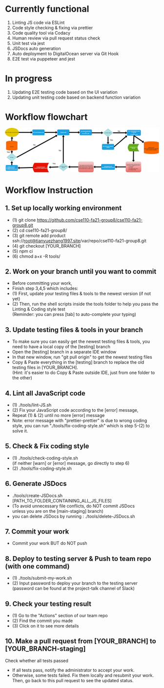 # Currently functional
1. Linting JS code via ESLint
2. Code style checking & fixing via prettier 
3. Code quality tool via Codacy
4. Human review via pull request status check
5. Unit test via jest
6. JSDocs auto generation
7. Auto deployment to DigitalOcean server via Git Hook
8. E2E test via puppeteer and jest      
# In progress
1. Updating E2E testing code based on the UI variation
2. Updating unit testing code based on backend function variation
# Workflow flowchart
![phase2.drawio.png](phase2.drawio.png)
# Workflow Instruction
## 1. Set up locally working environment
- (1) git clone https://github.com/cse110-fa21-group8/cse110-fa21-group8.git
- (2) cd cse110-fa21-group8/
- (3) git remote add product ssh://root@tianyuezhang1997.site/var/repo/cse110-fa21-group8.git
- (4) git checkout [YOUR_BRANCH]
- (5) npm ci
- (6) chmod a+x -R tools/
## 2. Work on your branch until you want to commit
- Before committing your work,
- Finish step 3,4,5 which includes:
- (1) First, update your testing files & tools to the newest version (if not yet)
- (2) Then, run the shell scripts inside the tools folder to help you pass the Linting & Coding style test  
(Reminder: you can press [tab] to auto-complete your typing)
## 3. Update testing files & tools in your branch
- To make sure you can easily get the newest testing files & tools, you need to have a local copy of the [testing] branch  
- Open the [testing] branch in a separate IDE window
- In that new window, run "git pull origin" to get the newest testing files
- Copy & Paste everything in the [testing] branch to replace the old testing files in [YOUR_BRANCH].  
(Hint: it's easier to do Copy & Paste outside IDE, just from one folder to the other)
## 4. Lint all JavaScript code
- (1) ./tools/lint-JS.sh
- (2) Fix your JavaScript code according to the [error] message,    
- Repeat (1) & (2) until no more [error] message
- Note: error message with "prettier-prettier" is due to wrong coding style,
you can run "./tools/fix-coding-style.sh" which is step 5-(2) to solve it. 
## 5. Check & Fix coding style
- (1) ./tools/check-coding-style.sh  
(if neither [warn] or [error] message, go directly to step 6)
- (2) ./tools/fix-coding-style.sh
## 6. Generate JSDocs 
- ./tools/create-JSDocs.sh [PATH_TO_FOLDER_CONTAINING_ALL_JS_FILES]   
- (To avoid unnecessary file conflicts, do NOT commit JSDocs  
   unless you are on the [main-staging] branch)  
- you can delete JSDocs by running : ./tools/delete-JSDocs.sh
## 7. Commit your work
- Commit your work BUT do NOT push
## 8. Deploy to testing server & Push to team repo (with one command)
- (1) ./tools/submit-my-work.sh
- (2) Input password to deploy your branch to the testing server  
(password can be found at the project-talk channel of Slack) 
## 9. Check your testing result
- (1) Go to the "Actions" section of our team repo
- (2) Find the commit you made
- (3) Click on it to see more details 
## 10. Make a pull request from [YOUR_BRANCH] to [YOUR_BRANCH-staging]
Check whether all tests passed
- If all tests pass, notify the administrator to accept your work.
- Otherwise, some tests failed. Fix them locally and resubmit your work.  
  Then, go back to this pull request to see the updated status.

